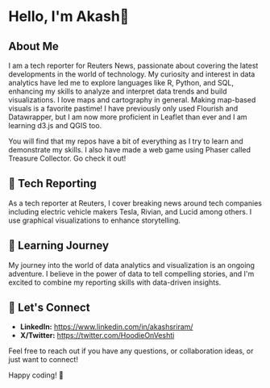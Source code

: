 # Hello, I'm Akash👋

## About Me

I am a tech reporter for Reuters News, passionate about covering the latest developments in the world of technology. My curiosity and interest in data analytics have led me to explore languages like R, Python, and SQL, enhancing my skills to analyze and interpret data trends and build visualizations. I love maps and cartography in general. Making map-based visuals is a favorite pastime! I have previously only used Flourish and Datawrapper, but I am now more proficient in Leaflet than ever and I am learning d3.js and QGIS too.

You will find that my repos have a bit of everything as I try to learn and demonstrate my skills. I also have made a web game using Phaser called Treasure Collector. Go check it out!

## 📰 Tech Reporting

As a tech reporter at Reuters, I cover breaking news around tech companies including electric vehicle makers Tesla, Rivian, and Lucid among others. I use graphical visualizations to enhance storytelling.

## 🌱 Learning Journey

My journey into the world of data analytics and visualization is an ongoing adventure. I believe in the power of data to tell compelling stories, and I'm excited to combine my reporting skills with data-driven insights.

## 🤝 Let's Connect

- **LinkedIn:** https://www.linkedin.com/in/akashsriram/
- **X/Twitter:** https://twitter.com/HoodieOnVeshti

Feel free to reach out if you have any questions, or collaboration ideas, or just want to connect!

Happy coding! 🚀
